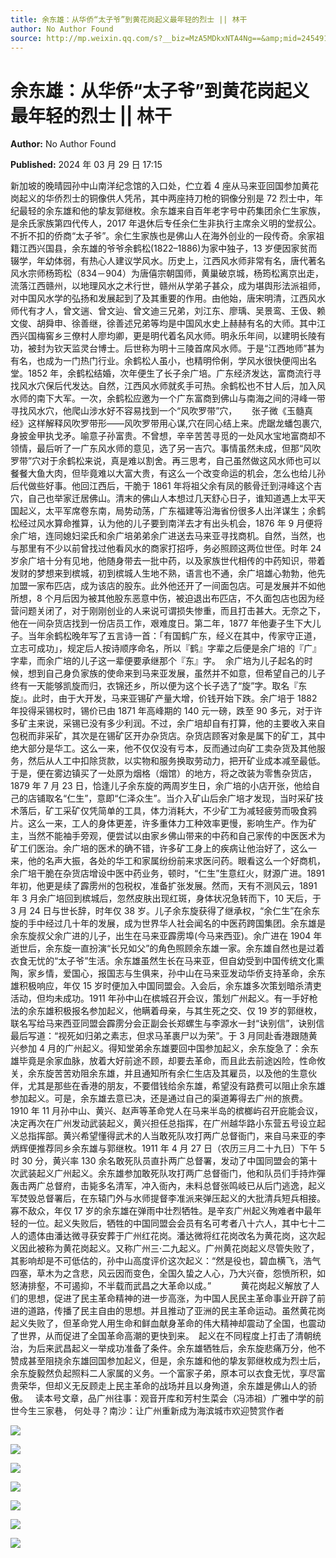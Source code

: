 ```yaml
---
title: 余东雄：从华侨“太子爷”到黄花岗起义最年轻的烈士 || 林干
author: No Author Found
source: http://mp.weixin.qq.com/s?__biz=MzA5MDkxNTA4Ng==&amp;mid=2454914849&amp;idx=1&amp;sn=d3522115f6c2991aefdd269e1a1427d6&amp;chksm=87a3cf40b0d446567fa776012cca06407ddb54436da17b5880c960238aa562ab9b61d24c1005&poc_token=HJ_Do2ejHyO-wNZGG8Q1S8FdPgy1YBBEob-nUEme
---
```


# 余东雄：从华侨“太子爷”到黄花岗起义最年轻的烈士 || 林干

**Author:** No Author Found

**Published:** 2024 年 03 月 29 日 17:15

新加坡的晚晴园孙中山南洋纪念馆的入口处，伫立着 4 座从马来亚回国参加黄花岗起义的华侨烈士的铜像供人凭吊，其中两座持刀枪的铜像分别是 72 烈士中，年纪最轻的余东雄和他的挚友郭继枚。余东雄来自百年老字号中药集团余仁生家族，是余氏家族第四代传人，2017 年退休后专任余仁生非执行主席余义明的堂叔公。不折不扣的侨商“太子爷”。余仁生家族也是佛山人在海外创业的一段传奇。余家祖籍江西兴国县，余东雄的爷爷余鹤松(1822–1886)为家中独子，13 岁便因家贫而辍学，年幼体弱，有热心人建议学风水。历史上，江西风水师非常有名，唐代著名风水宗师杨筠松（834－904）为唐僖宗朝国师，黄巢破京城，杨筠松离京出走，流落江西赣州，以地理风水之术行世，赣州从学弟子甚众，成为堪舆形法派祖师，对中国风水学的弘扬和发展起到了及其重要的作用。由他始，唐宋明清，江西风水师代有才人，曾文遄、曾文辿、曾文迪三兄弟，刘江东、廖瑀、吴景鸾、王伋、赖文俊、胡舜申、徐善继，徐善述兄弟等均是中国风水史上赫赫有名的大师。其中江西兴国梅窖乡三僚村人廖均卿，更是明代着名风水师。明永乐年间，以建明长陵有功，被封为钦天监灵台博士。后世称为明十三陵首席风水师。于是“江西地师”甚为有名，也成为一门热门行业。余鹤松人虽小，也精明伶俐，学风水很快便闯出名堂。1852 年，余鹤松结婚，次年便生了长子余广培。广东经济发达，富商流行寻找风水穴保后代发达。自然，江西风水师就炙手可热。余鹤松也不甘人后，加入风水师的南下大军。一次，余鹤松应邀为一个广东富商到佛山与南海之间的浔峰一带寻找风水穴，他爬山涉水好不容易找到一个“风吹罗带”穴，      张子微《玉髓真经》这样解释风吹罗带形——风吹罗带用心谋,穴在同心结上来。虎踞龙蟠包裹穴,身披金甲执戈矛。喻意子孙富贵。不曾想，辛辛苦苦寻觅的一处风水宝地富商却不领情，最后听了一广东风水师的意见，选了另一吉穴。事情虽然未成，但那“风吹罗带”穴对于余鹤松来说，真是难以割舍。再三思考，自己虽然做这风水师也可以餐餐大鱼大肉，但毕竟难以大富大贵，有这么一个改变命运的机会，怎么也给儿孙后代做些好事。他回江西后，干脆于 1861 年将祖父余有凤的骸骨迁到浔峰这个吉穴，自己也举家迁居佛山。清末的佛山人本想过几天舒心日子，谁知道遇上太平天国起义，太平军席卷东南，局势动荡，广东福建等沿海省份很多人出洋谋生；余鹤松经过风水算命推算，认为他的儿子要到南洋去才有出头机会，1876 年 9 月便将余广培，连同媳妇梁氏和余广培弟弟余广进送去马来亚寻找商机。自然，当然，也与那里有不少以前曾找过他看风水的商家打招呼，务必照顾这两位世侄。时年 24 岁余广培十分有见地，他随身带去一批中药，以及家族世代相传的中药知识，带着发财的梦想来到槟城，初到槟城人生地不熟，语言也不通，余广培雄心勃勃，他先加盟一家布匹店，成为该店的股东。此外他还开了一间面包店。可是发展并不如他所想，8 个月后因为被其他股东恶意中伤，被迫退出布匹店，不久面包店也因为经营问题关闭了，对于刚刚创业的人来说可谓损失惨重，而且打击甚大。无奈之下，他在一间杂货店找到一份店员工作，艰难度日。第二年，1877 年他妻子生下大儿子。当年余鹤松晚年写了五言诗一首：「有国鹤广东，经义在其中，传家守正道，立志可成功」，规定后人按诗顺序命名，所以『鹤』字辈之后便是余广培的『广』字辈，而余广培的儿子这一辈便要承继那个『东』字。  余广培为儿子起名的时候，想到自己身负家族的使命来到马来亚发展，虽然并不如意，但希望自己的儿子终有一天能够凯旋而归，衣锦还乡，所以便为这个长子选了“旋”字。取名『东旋』。此时，由于大开发，马来亚锡矿产量大增，价钱开始下跌。余广培于 1882 年投得采锡权时，锡价已由 1871 年高峰期的 140 元一磅，跌至 90 多元，对于许多矿主来说，采锡已没有多少利润。不过，余广培却自有打算，他的主要收入来自包税而非采矿，其次是在锡矿区开办杂货店。杂货店顾客对象是属下的矿工，其中绝大部分是华工。这么一来，他不仅仅没有亏本，反而通过向矿工卖杂货及其他服务，然后从人工中扣除货款，以实物和服务换取劳动力，把开矿业成本减至最低。于是，便在雾边镇买了一处原为烟格（烟馆）的地方，将之改装为零售杂货店，1879 年 7 月 23 日，恰逢儿子余东旋的两周岁生日，余广培的小店开张，他给自己的店铺取名“仁生”，意即“仁泽众生”。当介入矿山后余广培才发现，当时采矿技术落后，矿工采矿仅凭简单的工具，体力消耗大，不少矿工为减轻疲劳而吸食鸦片。这么一来，工人的身体更差，许多重体力工种效率更慢，影响生产。作为矿主，当然不能袖手旁观，便尝试以由家乡佛山带来的中药和自己家传的中医医术为矿工们医治。余广培的医术的确不错，许多矿工身上的疾病让他治好了，这么一来，他的名声大振，各处的华工和家属纷纷前来求医问药。眼看这么一个好商机，余广培干脆在杂货店增设中医中药业务，顿时，“仁生”生意红火，财源广进。1891 年初，他更是续了霹雳州的包税权，准备扩张发展。然而，天有不测风云，1891 年 3 月余广培回到槟城后，忽然皮肤出现红斑，身体状况急转而下，10 天后，于 3 月 24 日与世长辞，时年仅 38 岁。儿子余东旋获得了继承权，“余仁生”在余东旋的手中经过几十年的发展，成为世界华人社会闻名的中医药跨国集团。余东雄是余东旋叔父余广进的儿子，出生在马来亚霹雳埠(今马来西亚)。余广进在 1904 年逝世后，余东旋一直扮演“长兄如父”的角色照顾余东雄一家。余东雄自然也是过着衣食无忧的“太子爷”生活。余东雄虽然生长在马来亚，但自幼受到中国传统文化熏陶，家乡情，爱国心，报国志与生俱来，孙中山在马来亚发动华侨支持革命，余东雄积极响应，年仅 15 岁时便加入中国同盟会。入会后，余东雄多次策划暗杀清吏活动，但均未成功。1911 年孙中山在槟城召开会议，策划广州起义。有一手好枪法的余东雄积极报名参加起义，他瞒着母亲，与其生死之交、仅 19 岁的郭继枚，联名写给马来西亚同盟会霹雳分会正副会长郑螺生与李源水一封“诀别信”，诀别信最后写道：“视死如归弟之素志，但求马革裹尸以为荣”。于 3 月同赴香港跟随黄兴参加 4 月的广州起义。得知堂弟余东雄要回中国参加起义，余东旋急了：余东雄毕竟是余家血脉，放着大好前途不顾，却要去革命，而且此去前途凶险，性命攸关，余东旋苦苦劝阻余东雄，并且通知所有余仁生店及其雇员，以及他的生意伙伴，尤其是那些在香港的朋友，不要借钱给余东雄，希望没有路费可以阻止余东雄参加起义。可是，余东雄去意已决，还是通过自己的渠道筹得去广州的旅费。1910 年 11 月孙中山、黄兴、赵声等革命党人在马来半岛的槟榔屿召开庇能会议，决定再次在广州发动武装起义，黄兴担任总指挥，在广州越华路小东营五号设立起义总指挥部。黄兴希望懂得武术的人当敢死队攻打两广总督衙门，来自马来亚的李炳辉便推荐同乡余东雄与郭继枚。1911 年 4 月 27 日（农历三月二十九日）下午 5 时 30 分，黄兴率 130 余名敢死队员直扑两广总督署，发动了中国同盟会的第十次武装起义广州起义。余东雄参加敢死队攻打两广总督衙门，他和队员们手持炸彈轰击两广总督府，击毙多名清军，冲入衙內，未料总督张鸣岐已从后门逃逸，起义军焚毁总督署后，在东辕门外与水师提督李准派来弹压起义的大批清兵短兵相接。寡不敌众，年仅 17 岁的余东雄在弹雨中壮烈牺牲。是辛亥广州起义殉难者中最年轻的一位。起义失败后，牺牲的中国同盟会会员有名可考者八十六人，其中七十二人的遗体由潘达微寻获安葬于广州红花岗。潘达微将红花岗改名为黄花岗，这次起义因此被称为黄花岗起义。又称广州三·二九起义。广州黄花岗起义尽管失败了，其影响却是不可低估的，孙中山高度评价这次起义：“然是役也，碧血横飞，浩气四塞，草木为之含悲，风云因而变色，全国久蛰之人心，乃大兴奋，怨愤所积，如怒涛排壑，不可遏抑，不半载而武昌之大革命以成。”            黄花岗起义解放了人们的思想，促进了民主革命精神的进一步高涨，为中国人民民主革命事业开辟了前进的道路，传播了民主自由的思想。并且推动了亚洲的民主革命运动。虽然黄花岗起义失败了，但革命党人用生命和鲜血献身革命的伟大精神却震动了全国，也震动了世界，从而促进了全国革命高潮的更快到来。　起义在不同程度上打击了清朝统治，为后来武昌起义一举成功准备了条件。余东雄牺牲后，余东旋悲痛万分，他不赞成甚至阻挠余东雄回国参加起义，但是，余东雄和他的挚友郭继枚成为烈士后，余东旋毅然负起照料二人家属的义务。一个富家子弟，原本可以衣食无忧，享尽富贵荣华，但却义无反顾走上民主革命的战场并且以身殉道，余东雄是佛山人的骄傲。   读本号文章，品广州往事：观音开库和芳村生菜会（冯沛祖）广雅中学的前世今生三家巷， 何处寻？南沙：让广州重新成为海滨城市欢迎赞赏作者

![](https://mmbiz.qpic.cn/mmbiz_jpg/PJWG74pLsMbOFoWtY8q1uPB5I7FI3H1EKu5fcqW5wicYxPhuzkHkAUSRpwxnEZjXcD03zXFIGsWGZCk2Xhcgycw/640)

![](https://mmbiz.qpic.cn/mmbiz_jpg/PJWG74pLsMbOFoWtY8q1uPB5I7FI3H1EJOFjicsuYbngQdU0o0aj1yMS1CBI2KoKoPMnou1gKu3kBQMUziaFDQvQ/640)

![](https://mmbiz.qpic.cn/mmbiz_png/PJWG74pLsMbOFoWtY8q1uPB5I7FI3H1EiaF5Ivcx7tqlBOiazZCxmVy9gjahtb6OxMyFUiaaPSheArZDpA0FtSnZg/640)

![](https://mmbiz.qpic.cn/mmbiz_jpg/PJWG74pLsMbOFoWtY8q1uPB5I7FI3H1EaqJxZKROuicffkg6mDsdmq8rFurhWElNQJL3xicdVlkqwjic59D4ncsGw/640?wx_fmt=jpeg)

![](https://mmbiz.qpic.cn/mmbiz_jpg/PJWG74pLsMbOFoWtY8q1uPB5I7FI3H1EoR2Xf0j94PmchOlKiaN2F7nExGMDRw1DicobZoKxTgJOxDWrNoq2uEcQ/640)

![](https://mmbiz.qpic.cn/mmbiz_gif/PJWG74pLsMYf2b50xFTbTsibmjv5gNVOxZegUj8mrKtpuzCpBAYnQw9duHfIcNnUzicicnGUSv4EWPSTRAPvV9g3w/640?wx_fmt=gif&tp=webp&wxfrom=5&wx_lazy=1)

![](https://mmbiz.qpic.cn/mmbiz_gif/Ljib4So7yuWgtMSXq3ZxQyDdcdvfOTYghZEeSR3zLZ9EZCGrZ2qNE7T04beY7jTWhBmRpwyxgVR5eia1CwOXG7mw/640?wx_fmt=gif&tp=webp&wxfrom=5&wx_lazy=1)
